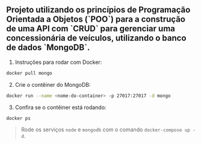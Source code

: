   <h2>
  Projeto utilizando os princípios de Programação Orientada a Objetos (`POO`) para a construção de uma API com `CRUD` para gerenciar uma concessionária de veículos, utilizando o banco de dados `MongoDB`.
 </h2>

1. Instruções para rodar com Docker:

```sh
docker pull mongo
```

2. Crie o contêiner do MongoDB:

```sh
docker run --name <nome-do-container> -p 27017:27017 -d mongo
```

3. Confira se o contêiner está rodando:

```sh
docker ps
```

 > Rode os serviços `node` e `mongodb` com o comando `docker-compose up -d`.
